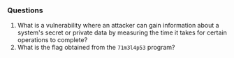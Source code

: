 ### Questions
1. What is a vulnerability where an attacker can gain information about a system's secret or private data by measuring the time it takes for certain operations to complete?
2. What is the flag obtained from the `71m3l4p53` program?